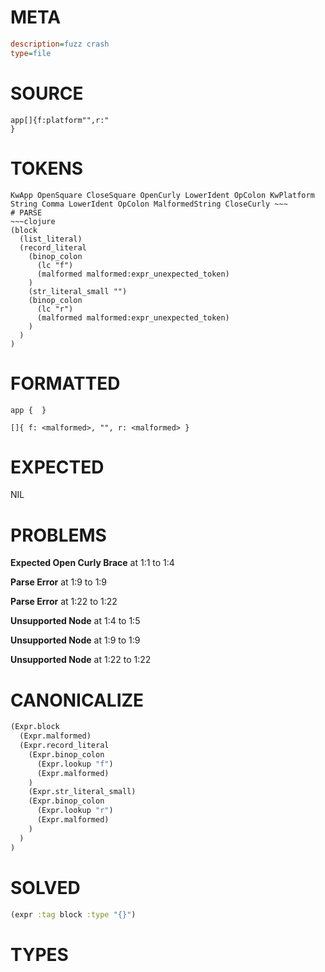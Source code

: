 # META
~~~ini
description=fuzz crash
type=file
~~~
# SOURCE
~~~roc
app[]{f:platform"",r:"
}
~~~
# TOKENS
~~~text
KwApp OpenSquare CloseSquare OpenCurly LowerIdent OpColon KwPlatform String Comma LowerIdent OpColon MalformedString CloseCurly ~~~
# PARSE
~~~clojure
(block
  (list_literal)
  (record_literal
    (binop_colon
      (lc "f")
      (malformed malformed:expr_unexpected_token)
    )
    (str_literal_small "")
    (binop_colon
      (lc "r")
      (malformed malformed:expr_unexpected_token)
    )
  )
)
~~~
# FORMATTED
~~~roc
app {  }

[]{ f: <malformed>, "", r: <malformed> }
~~~
# EXPECTED
NIL
# PROBLEMS
**Expected Open Curly Brace**
at 1:1 to 1:4

**Parse Error**
at 1:9 to 1:9

**Parse Error**
at 1:22 to 1:22

**Unsupported Node**
at 1:4 to 1:5

**Unsupported Node**
at 1:9 to 1:9

**Unsupported Node**
at 1:22 to 1:22

# CANONICALIZE
~~~clojure
(Expr.block
  (Expr.malformed)
  (Expr.record_literal
    (Expr.binop_colon
      (Expr.lookup "f")
      (Expr.malformed)
    )
    (Expr.str_literal_small)
    (Expr.binop_colon
      (Expr.lookup "r")
      (Expr.malformed)
    )
  )
)
~~~
# SOLVED
~~~clojure
(expr :tag block :type "{}")
~~~
# TYPES
~~~roc
~~~
